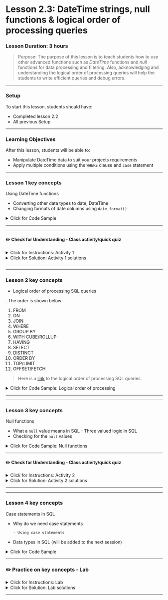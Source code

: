 # Lesson 2.3: DateTime strings, null functions & logical order of processing queries

### Lesson Duration: 3 hours

> Purpose: The purpose of this lesson is to teach students how to use other advanced functions such as _DateTime_ functions and _null_ functions for data processing and filtering. Also, acknowledging and understanding the logical order of processing queries will help the students to write efficient queries and debug errors.

---

### Setup

To start this lesson, students should have:

- Completed lesson 2.2
- All previous Setup

---

### Learning Objectives

After this lesson, students will be able to:

- Manipulate DateTime data to suit your projects requirements
- Apply multiple conditions using the `WHERE` clause and `case` statement

---

### Lesson 1 key concepts



Using DateTime functions

- Converting other data types to date, DateTime
- Changing formats of date columns using `date_format()`

<details>
<summary> Click for Code Sample </summary>

:exclamation: Note for instructor: Keep working on the `bank` database.

In the first table, the column `date` is of type integer. So we will convert the column into date format.
For now, this change will only be temporary as we not altering the structure of the table where the column has been defined.

```sql
select account_id, district_id, frequency, convert(date,date) from bank.account;
```

In the function, `convert()`, the first argument is the name of the column and the second is the type to which you want to convert. Similarly, we can do it for the `loan` table:
`select CONVERT(date,date) from bank.loan;`.

```sql
select account_id, district_id, frequency, CONVERT(date,datetime) from bank.account;

-- next is a two step process:
select substring_index(issued, ' ', 1) from bank.card;
select convert(SUBSTRING_INDEX(issued, ' ', 1), date) from bank.card;
```

A list of formats can be found [here](https://www.w3schools.com/sql/func_mysql_date_format.asp).

```sql
-- converting the original format to the date format that we need:
select date_format(convert(date,date), '%Y-%M-%D') from bank.loan;

-- if we just want to extract some specific part of the date
select date_format(convert(date,date), '%Y') from bank.loan;
```

</details>

---

---

#### :pencil2: Check for Understanding - Class activity/quick quiz



<details>
  <summary> Click for Instructions: Activity 1 </summary>

- Link to [activity 1](https://github.com/ironhack-edu/data_2.03_activities/blob/master/2.03_activity_1.md).

</details>

<details>
  <summary>Click for Solution: Activity 1 solutions</summary>

- Link to [activity 1 solution]().

</details>

---


---

### Lesson 2 key concepts



- Logical order of processing SQL queries

. The order is shown below:

1.  FROM
2.  ON
3.  JOIN
4.  WHERE
5.  GROUP BY
6.  WITH CUBE/ROLLUP
7.  HAVING
8.  SELECT
9.  DISTINCT
10. ORDER BY
11. TOP/LIMIT
12. OFFSET/FETCH

> Here is a [link](https://www.itprotoday.com/sql-server/logical-query-processing-what-it-and-what-it-means-you) to the logical order of processing SQL queries.

<details>
<summary> Click for Code Sample: Logical order of processing </summary>

```sql
select * from bank.card
where type = 'classic'
order by card_id
limit 10;

select * from bank.order
where k_symbol = 'SIPO' and amount > 5000
order by order_id desc
limit 10;
```


</details>

---



---

### Lesson 3 key concepts



Null functions

- What a `null` value means in SQL - Three valued logic in SQL
- Checking for the `null` values


<details>
<summary> Click for Code Sample: Null functions </summary>

```sql
select isnull('Hello');
select isnull(card_id) from bank.card;

-- this is used to check all the elements of a column.
-- 0 means not null, 1 means null
select sum(isnull(card_id)) from bank.card;

select * from bank.order
where k_symbol is null;
```

As you might have noticed in this case, even though we see a lot of missing values in the column `k_symbol`, the above query does not filter those rows. It might be because those columns actually have value, for example, empty space. SQL considers that as a character/ value as well. So we will check for that now:

```sql
select * from bank.order
where k_symbol is not null and k_symbol = ' ';
```

</details>

---

#### :pencil2: Check for Understanding - Class activity/quick quiz


<details>
  <summary> Click for Instructions: Activity 2 </summary>

- Link to [activity 2](https://github.com/ironhack-edu/data_2.03_activities/blob/master/2.03_activity_2.md).

</details>

<details>
  <summary>Click for Solution: Activity 2 solutions</summary>

- Link to [activity 2 solution]().

</details>

---



---

### Lesson 4 key concepts



Case statements in SQL

- Why do we need case statements

      - Using case statements

- Data types in SQL (will be added to the next session)

<details>
<summary> Click for Code Sample </summary>

In the `loan` table, there's column status A, B, C, and D. Using the case statement we will try to replace the values there with a brief description.

```sql
select loan_id, account_id,
case
when status = 'A' then 'Good - Contract Finished'
when status = 'B' then 'Defaulter - Contract Finished'
when status = 'C' then 'Good - Contract Running'
else 'In Debt - Contract Running'
end as 'Status_Description'
from bank.loan;
```

</details>

---

### :pencil2: Practice on key concepts - Lab



<details>
  <summary> Click for Instructions: Lab </summary>

- Link to the lab: [https://github.com/ironhack-labs/lab-sql-3](https://github.com/ironhack-labs/lab-sql-3)

</details>

<details>
  <summary>Click for Solution: Lab solutions</summary>

- Link to the [lab solution]().

</details>

---

